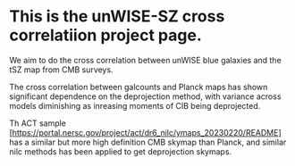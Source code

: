# This is the unWISE-SZ cross correlatiion project page.

We aim to do the cross correlation between unWISE blue galaxies and the tSZ map from CMB surveys.

The cross correlation between galcounts and Planck maps has shown significant dependence on the deprojection method, with variance across models diminishing as inreasing moments of CIB being deprojected.

Th ACT sample [https://portal.nersc.gov/project/act/dr6_nilc/ymaps_20230220/README] has a similar but more high definition CMB skymap than Planck, and similar nilc methods has been applied to get deprojection skymaps.
